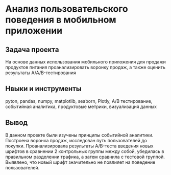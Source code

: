 # Анализ пользовательского поведения в мобильном приложении

## Задача проекта

На основе данных использования мобильного приложения для продажи продуктов питания проанализировать воронку продаж, а также оценить результаты A/A/B-тестирования 

## Нвыки и инструменты

pyton, pandas, numpy, matplotlib, seaborn, Plotly, А/В тестирование, событийная аналитика, продуктовые метрики, визуализация данных 

## Вывод

В данном проекте были изучены принципы событийной аналитики. Построена воронка продаж, исследован путь пользователей до покупки. Проанализировала результаты A/B-теста введения новых шрифтов в сравнении 2 контрольных группы между собой, убедилась в правильном разделении трафика, а затем сравнила с тестовой группой. Выявлено, что новый шрифт значительно не повлияет на поведение пользователей.

